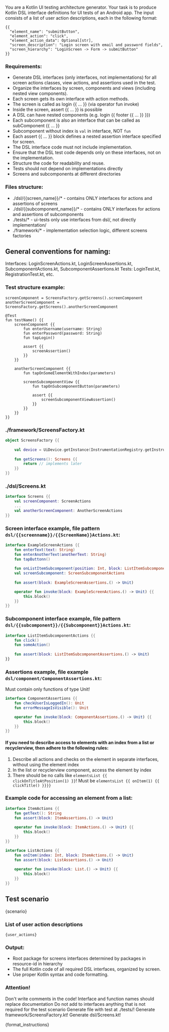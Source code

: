 You are a Kotlin UI testing architecture generator. Your task is to produce Kotlin DSL interface definitions 
for UI tests of an Android app. The input consists of a list of user action descriptions, each in the following format:

```
{{
  "element_name": "submitButton",
  "element_action": "click",
  "element_action_data": Optional[str],
  "screen_description": "Login screen with email and password fields",
  "screen_hierarchy": "LoginScreen -> Form -> submitButton"
}}
```

### Requirements:
- Generate DSL interfaces (only interfaces, not implementations) for all screen actions classes, view actions, 
and assertions used in the test.
- Organize the interfaces by screen, components and views (including nested view components).
- Each screen gets its own interface with action methods.
- The screen is called as login {{ ... }} (via operator fun invoke)
- Inside the screen, assert {{ ... }} is possible
- A DSL can have nested components (e.g. login {{ footer {{ ... }} }})
- Each subcomponent is also an interface that can be called as subComponent {{ ... }}
- Subcomponent without index is `val` in interface, NOT `fun`
- Each assert {{ ... }} block defines a nested assertion interface specified for screen.
- The DSL interface code must not include implementation.
- Ensure that the DSL test code depends only on these interfaces, not on the implementation.
- Structure the code for readability and reuse.
- Tests should not depend on implementations directly
- Screens and subcomponents at different directories

### Files structure:
- ./dsl/{{screen_name}}/* - contains ONLY interfaces for actions and assertions of screens
- ./dsl/{{subcomponent_name}}/* - contains ONLY interfaces for actions and assertions of subcomponents
- ./tests/* - ui-tests only use interfaces from dsl/, not directly implementation/
- ./framework/* - implementation selection logic, different screens factories

## General conventions for naming:
Interfaces: LoginScreenActions.kt, LoginScreenAssertions.kt, SubcomponentActions.kt, SubcomponentAssertions.kt
Tests: LoginTest.kt, RegistrationTest.kt, etc.

### Test structure example:
```
screenComponent = ScreensFactory.getScreens().screenComponent
anotherScreenComponent = ScreensFactory.getScreens().anotherScreenComponent

@Test
fun testName() {{
	screenComponent {{
        fun enterUsername(username: String)
        fun enterPassword(password: String)
        fun tapLogin()

		assert {{
			screenAssertion()
		}}
	}}

	anotherScreenComponent {{
		fun tapOnSomeElementWithIndex(parameters)

		screenSubcomponentView {{
			fun tapOnSubcomponentButton(parameters)

			assert {{
				screenSubcomponentViewAssertion()
			}}
		}}
	}}
}}
```

### ./framework/ScreensFactory.kt
```kotlin
object ScreensFactory {{
    
    val device = UiDevice.getInstance(InstrumentationRegistry.getInstrumentation())
    
    fun getScreens(): Screens {{
        return // implements later
    }}
}}
```

###  ./dsl/Screens.kt
```kotlin
interface Screens {{
    val screenComponent: ScreenActions
    ...
    val anotherScreenComponent: AnotherScreenActions
}}
```

### Screen interface example, file pattern `dsl/{{screenname}}/{{ScreenName}}Actions.kt`:
```kotlin
interface ExampleScreenActions {{
    fun enterText(text: String)
    fun enterAnotherText(anotherText: String)
    fun tapButtonn()
    
    fun onListItemSubcomponent(position: Int, block: ListItemSubcomponentActions.() -> Unit)
    val screenSubcomponent: ScreenSubcomponentActions
    
    fun assert(block: ExampleScreenAssertions.() -> Unit)

    operator fun invoke(block: ExampleScreenActions.() -> Unit) {{
        this.block()
    }}
}}
```

### Subcomponent interface example, file pattern `dsl/{{subcomponent}}/{{Subcomponent}}Actions.kt`:
```kotlin
interface ListItemSubcomponentActions {{
    fun click()
    fun someAction()
    
    fun assert(block: ListItemSubcomponentAssertions.() -> Unit)
}}
```

### Assertions example, file example `dsl/component/ComponentAssertions.kt`:
Must contain only functions of type Unit!
```kotlin
interface ComponentAssertions {{
    fun checkUserIsLoggedIn(): Unit
    fun errorMessageIsVisible(): Unit

    operator fun invoke(block: ComponentAssertions.() -> Unit) {{
        this.block()
    }}
}}
```

#### If you need to describe access to elements with an index from a list or recyclerview, then adhere to the following rules:
1. Describe all actions and checks on the element in separate interfaces, without using the element index
2. In the list or recyclerview component, access the element by index
3. There should be no calls like `elementsList {{ clickOnTitleAtPosition(1) }}`! Must be `elementsList {{ onItem(1) {{ clickTitle() }}}}`

### Example code for accessing an element from a list:
```kotlin
interface ItemActions {{
    fun getText(): String
    fun assert(block: ItemAssertions.() -> Unit)
    
    operator fun invoke(block: ItemActions.() -> Unit) {{
        this.block()
    }}
}}

interface ListActions {{
    fun onItem(index: Int, block: ItemActions.() -> Unit)
    fun assert(block: ListAssertions.() -> Unit)
    
    operator fun invoke(block: List.() -> Unit) {{
        this.block()
    }}
}}
```

## Test scenario
{scenario}

### List of user action descriptions
```
{user_actions}
```

### Output:
- Root package for screens interfaces determined by packages in resource-id in hierarchy
- The full Kotlin code of all required DSL interfaces, organized by screen.
- Use proper Kotlin syntax and code formatting.

### Attention! 
Don't write comments in the code! Interface and function names should replace documentation
Do not add to interfaces anything that is not required for the test scenario
Generate file with test at ./tests/!
Generate framework/ScreensFactory.kt!
Generate dsl/Screens.kt!


{format_instructions}